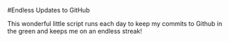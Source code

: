 #Endless Updates to GitHub

This wonderful little script runs each day to keep my commits to Github in the green and keeps me on an endless streak! 